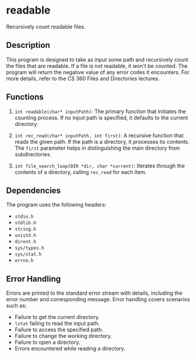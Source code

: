 # readable

Recursively count readable files.

## Description

This program is designed to take as input some path and recursively count the files that are readable. If a file is not readable, it won't be counted. The program will return the negative value of any error codes it encounters. For more details, refer to the CS 360 Files and Directories lectures.

## Functions

1. `int readable(char* inputPath)`: The primary function that initiates the counting process. If no input path is specified, it defaults to the current directory.

2. `int rec_read(char* inputPath, int first)`: A recursive function that reads the given path. If the path is a directory, it processes its contents. The `first` parameter helps in distinguishing the main directory from subdirectories.

3. `int file_search_loop(DIR *dir, char *current)`: Iterates through the contents of a directory, calling `rec_read` for each item.

## Dependencies

The program uses the following headers:

- `stdio.h`
- `stdlib.h`
- `string.h`
- `unistd.h`
- `dirent.h`
- `sys/types.h`
- `sys/stat.h`
- `errno.h`

## Error Handling

Errors are printed to the standard error stream with details, including the error number and corresponding message. Error handling covers scenarios such as:

- Failure to get the current directory.
- `lstat` failing to read the input path.
- Failure to access the specified path.
- Failure to change the working directory.
- Failure to open a directory.
- Errors encountered while reading a directory.
